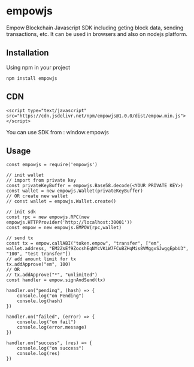 # empowjs
Empow Blockchain Javascript SDK including geting block data, sending transactions, etc.
It can be used in browsers and also on nodejs platform.

## Installation
Using npm in your project
```
npm install empowjs
```

## CDN
```
<script type="text/javascript" src="https://cdn.jsdelivr.net/npm/empowjs@1.0.0/dist/empow.min.js"></script>
```

You can use SDK from : window.empowjs

## Usage
```
const empowjs = require('empowjs')

// init wallet
// import from private key
const privateKeyBuffer = empowjs.Base58.decode(<YOUR PRIVATE KEY>)
const wallet = new empowjs.Wallet(privateKeyBuffer)
// OR create new wallet
// const wallet = empowjs.Wallet.create()

// init sdk
const rpc = new empowjs.RPC(new empowjs.HTTPProvider('http://localhost:30001'))
const empow = new empowjs.EMPOW(rpc,wallet)

// send tx
const tx = empow.callABI("token.empow", "transfer", ["em", wallet.address, "EM2ZsEf9ZocshEqNYcVKiW7FCuBZHqMis8VMggxSJwggEpbU3", "100", "test transfer"])
// add amount limit for tx
tx.addApprove("em", 100)
// OR
// tx.addApprove("*", "unlimited") 
const handler = empow.signAndSend(tx)

handler.on("pending", (hash) => {
    console.log("on Pending")
    console.log(hash)
})

handler.on("failed", (error) => {
    console.log("on fail")
    console.log(error.message)
})

handler.on("success", (res) => {
    console.log("on success")
    console.log(res)
})
```